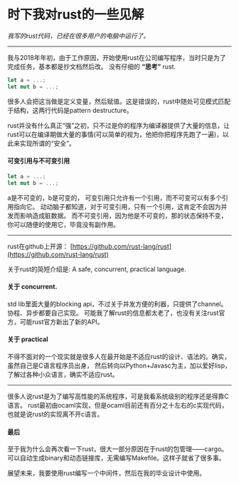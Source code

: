 # 时下我对rust的一些见解

*我写的rust代码，已经在很多用户的电脑中运行了。*

-------------------------------------------------------

我与2018年年初，由于工作原因，开始使用rust在公司编写程序，当时只是为了完成任务，基本都是抄文档然后改。
没有仔细的 **“思考”** rust.

```rust
let a = ...;
let mut b = ...;
```

很多人会把这当做是定义变量，然后赋值。这是错误的，rust中随处可见模式匹配于结构，这两行代码是pattern destructure。

rust并没有什么真正“强”之初，只不过是你的程序为编译器提供了大量的信息，让rust可以在编译期做大量的事情(可以简单的视为，他把你把程序先跑了一遍)，以此来实现所谓的“安全”。

#### 可变引用与不可变引用

```rust
let a = ...;
let mut b = ...;
```

a是不可变的，b是可变的， 可变引用只允许有一个引用，而不可变可以有多个引用指向它。
动动脑子都知道，对于可变引用，只有一个引用，这肯定不会因为并发而影响造成脏数据。
而不可变引用，因为他是不可变的，那的状态保持不变，你可以随便的使用它，毕竟没有副作用。

-------------------------------------------------------

rust在github上开源： [https://github.com/rust-lang/rust](https://github.com/rust-lang/rust)

关于rust的简短介绍是: A safe, concurrent, practical language.

#### 关于 concurrent.

std lib里面大量的blocking api，不过关于并发方便的利器，只提供了channel。协程、异步都要自己实现。
可能我了解rust的信息都太老了，也没有关注rust官方，可能rust官方新出了新的API。

#### 关于 practical

不得不面对的一个现实就是很多人在最开始是不适应rust的设计、语法的。确实，虽然自己是C语言程序员出身，
然后转向以Python+Javasc为主，加以爱好lisp，了解过各种小众语言，确实不适应rust。

--------------------------------------------------------

很多人说rust是为了编写高性能的系统程序，可是我看系统级别的程序还是得靠C语言。
rust最初由ocaml实现，但是ocaml目前还有百分之十左右的c实现代码，也就是说rust的实现离不开c语言。

#### 最后

至于我为什么会再次看一下rust，很大一部分原因在于rust的包管理——cargo。
可以自动生成binary和动态链接库，无需编写Makefile。这样子就省了很多事。

展望未来，我要使用rust编写一个中间件，然后在我的毕业设计中使用。

